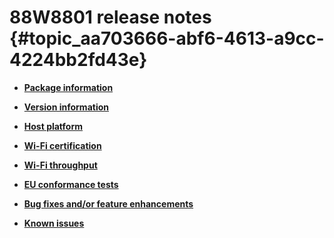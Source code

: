 # 88W8801 release notes {#topic_aa703666-abf6-4613-a9cc-4224bb2fd43e}

-   **[Package information](../topics/package_information_05.md)**  

-   **[Version information](../topics/version_information_05.md)**  

-   **[Host platform](../topics/host_platform_05.md)**  

-   **[Wi-Fi certification](../topics/wi-fi_certification.md)**  

-   **[Wi-Fi throughput](../topics/wi-fi_throughput_05.md)**  

-   **[EU conformance tests](../topics/eu_conformance_tests_04.md)**  

-   **[Bug fixes and/or feature enhancements](../topics/bug_fixes_andor_feature_enhancements_03.md)**  

-   **[Known issues](../topics/known_issues_05.md)**  


